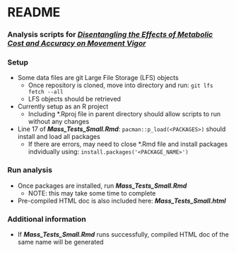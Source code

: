 # README
### Analysis scripts for [*Disentangling the Effects of Metabolic Cost and Accuracy on Movement Vigor*](https://www.biorxiv.org/content/10.1101/2023.02.08.527734v2)

### Setup
+ Some data files are git Large File Storage (LFS) objects
  + Once repository is cloned, move into directory and run: `git lfs fetch --all` 
  + LFS objects should be retrieved
+ Currently setup as an R project
  + Including \*.Rproj file in parent directory should allow scripts to run without any changes
+ Line 17 of ***Mass_Tests_Small.Rmd***: `pacman::p_load(<PACKAGES>)` should install and load all packages
  + If there are errors, may need to close \*.Rmd file and install packages indvidually using: `install.packages('<PACKAGE_NAME>')`

### Run analysis
+ Once packages are installed, run ***Mass_Tests_Small.Rmd*** 
  + NOTE: this may take some time to complete  
+ Pre-compiled HTML doc is also included here: ***Mass_Tests_Small.html*** 

### Additional information
+ If ***Mass_Tests_Small.Rmd*** runs successfully, compiled HTML doc of the same name will be generated
